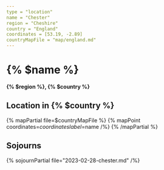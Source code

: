 ```yaml
---
type = "location"
name = "Chester"
region = "Cheshire"
country = "England"
coordinates = [53.19, -2.89]
countryMapFile = "map/england.md"
---
```


# {% $name %}

**{% $region %}, {% $country %}**

## Location in {% $country %}

{% mapPartial file=$countryMapFile %}
  {% mapPoint coordinates=$coordinates label=$name /%}
{% /mapPartial %}

## Sojourns

{% sojournPartial file="2023-02-28-chester.md" /%}
